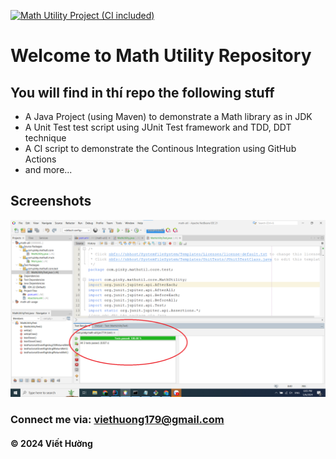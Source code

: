 [![Math Utility Project (CI included)](https://github.com/viet-huong-ne/math-util/actions/workflows/maven.yml/badge.svg)](https://github.com/viet-huong-ne/math-util/actions/workflows/maven.yml)
# Welcome to Math Utility Repository

## You will find in thí repo the following stuff

* A Java Project (using Maven) to demonstrate a Math library as in JDK
* A Unit Test test script using JUnit Test framework and TDD, DDT technique
* A CI script to demonstrate the Continous Integration using GitHub Actions
* and more...

## Screenshots
![Source code and test script](https://github.com/viet-huong-ne/math-util/blob/main/sreenshots/SourceCodeAndUnitTest.png)
### Connect me via: viethuong179@gmail.com

#### &#169; 2024 Viết Hường
